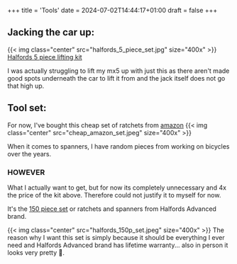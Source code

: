 +++
title = 'Tools'
date = 2024-07-02T14:44:17+01:00
draft = false
+++



## Jacking the car up:

{{< img class="center" src="halfords_5_piece_set.jpg" size="400x" >}}
[Halfords 5 piece lifting kit](https://www.halfords.com/tools/garage-workshop/axle-stands-trolley-jacks/halfords-5-piece-lifting-kit-657230.html) 


I was actually struggling to lift my mx5 up with just this as there aren't made good spots underneath the car to lift it from and the jack itself does not go that high up.



## Tool set: 
For now, I've bought this cheap set of ratchets from [amazon](https://www.amazon.co.uk/WORKPRO-Socket-Release-Ratchet-Mechanic/dp/B07B8Y1SNC)
{{< img class="center" src="cheap_amazon_set.jpeg" size="400x" >}}

When it comes to spanners, I have random pieces from working on bicycles over the years.

### HOWEVER
What I actually want to get, but for now its completely unnecessary and 4x the price of the kit above. Therefore could not justify it to myself for now.

It's the [150 piece set](https://www.halfords.com/tools/hand-tools/socket-sets/halfords-advanced-150-pc-socket-and-spanner-set-735906.html) or ratchets and spanners from Halfords Advanced brand.


{{< img class="center" src="halfords_150p_set.jpeg" size="400x" >}}
The reason why I want this set is simply because it should be everything I ever need and Halfords Advanced brand has lifetime warranty... also in person it looks very pretty 👀.
